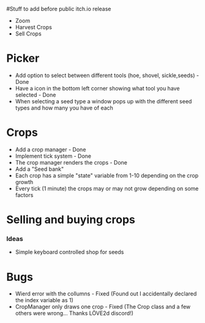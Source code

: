 #Stuff to add before public itch.io release
- Zoom
- Harvest Crops
- Sell Crops


# Picker
- Add option to select between different tools (hoe, shovel, sickle,seeds) - Done
- Have a icon in the bottom left corner showing what tool you have selected - Done
- When selecting a seed type a window pops up with the different seed types and how many you have of each

# Crops
- Add a crop manager - Done
- Implement tick system - Done
- The crop manager renders the crops - Done
- Add a "Seed bank"
- Each crop has a simple "state" variable from 1-10 depending on the crop growth
- Every tick (1 minute) the crops may or may not grow depending on some factors

# Selling and buying crops
### Ideas
- Simple keyboard controlled shop for seeds

# Bugs
- Wierd error with the collumns - Fixed (Found out I accidentally declared the index variable as 1)
- CropManager only draws one crop - Fixed (The Crop class and a few others were wrong... Thanks LÖVE2d discord!)
